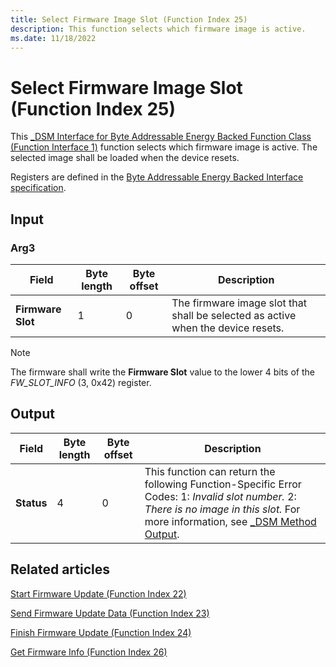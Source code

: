 ```yaml
---
title: Select Firmware Image Slot (Function Index 25)
description: This function selects which firmware image is active.
ms.date: 11/18/2022
---
```


# Select Firmware Image Slot (Function Index 25)

This [_DSM Interface for Byte Addressable Energy Backed Function Class (Function Interface 1)](-dsm-interface-for-byte-addressable-energy-backed-function-class--function-interface-1-.md) function selects which firmware image is active. The selected image shall be loaded when the device resets.

Registers are defined in the [Byte Addressable Energy Backed Interface specification](https://www.jedec.org/category/keywords/nvdimm-n).

## Input

### Arg3

| Field | Byte length | Byte offset | Description |
| ----- | ----------- | ----------- | ----------- |
| **Firmware Slot** | 1 | 0 | The firmware image slot that shall be selected as active when the device resets. |

> [!NOTE]
> The firmware shall write the **Firmware Slot** value to the lower 4 bits of the *FW_SLOT_INFO* (3, 0x42) register.

## Output

| Field | Byte length | Byte offset | Description |
| ----- | ----------- | ----------- | ----------- |
| **Status** | 4 | 0 | This function can return the following Function-Specific Error Codes: 1: *Invalid slot number.* 2: *There is no image in this slot.* For more information, see [_DSM Method Output](-dsm-interface-for-byte-addressable-energy-backed-function-class--function-interface-1-.md). |

## Related articles

[Start Firmware Update (Function Index 22)](start-firmware-update--function-index-22-.md)

[Send Firmware Update Data (Function Index 23)](send-firmware-update-data--function-index-23-.md)

[Finish Firmware Update (Function Index 24)](finish-firmware-update--function-index-24-.md)

[Get Firmware Info (Function Index 26)](get-firmware-info--function-index-26-.md)
